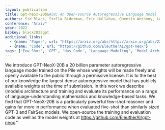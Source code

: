 ```yaml
---
layout: publication
title: Gpt-neox-20b&#58; An Open-source Autoregressive Language Model
authors: Sid Black, Stella Biderman, Eric Hallahan, Quentin Anthony, Leo Gao, Laurence Golding, Horace He, Connor Leahy, Kyle Mcdonell, Jason Phang, Michael Pieler, Usvsn Sai Prashanth, Shivanshu Purohit, Laria Reynolds, Jonathan Tow, Ben Wang, Samuel Weinbach
conference: "Arxiv"
year: 2022
bibkey: black2022gpt
additional_links:
  - {name: "Paper", url: "https://arxiv.org/abs/http://arxiv.org/abs/2204.06745v1"}
  - {name: "Code", url: "https://github.com/EleutherAI/gpt-neox"}
tags: ['Few Shot', 'GPT', 'Has Code', 'Language Modeling', 'Model Architecture', 'Pretraining Methods', 'Reinforcement Learning', 'Training Techniques']
---
```

We introduce GPT-NeoX-20B a 20 billion parameter autoregressive language model trained on the Pile whose weights will be made freely and openly available to the public through a permissive license. It is to the best of our knowledge the largest dense autoregressive model that has publicly available weights at the time of submission. In this work we describe (model)s architecture and training and evaluate its performance on a range of language-understanding mathematics and knowledge-based tasks. We find that GPT-NeoX-20B is a particularly powerful few-shot reasoner and gains far more in performance when evaluated five-shot than similarly sized GPT-3 and FairSeq models. We open-source the training and evaluation code as well as the model weights at https://github.com/EleutherAI/gpt-neox."
